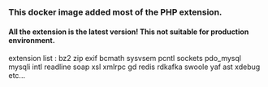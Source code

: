 ### This docker image added most of the PHP extension.

#### All the extension is the latest version! This not suitable for production environment.

extension list : bz2 zip exif bcmath sysvsem pcntl sockets pdo_mysql mysqli intl readline soap xsl xmlrpc gd redis rdkafka swoole yaf ast xdebug etc...